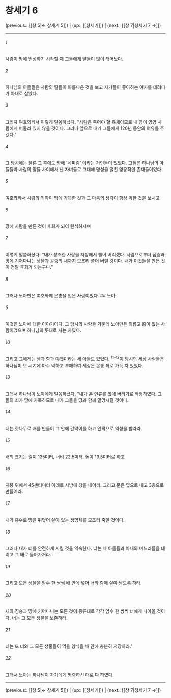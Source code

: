 # 창세기 6

(previous:: [[창 5|← 창세기 5]]) | (up:: [[창세기]]) | (next:: [[창 7|창세기 7 →]])

***




###### 1 

사람이 땅에 번성하기 시작할 때 그들에게 딸들이 많이 태어났다. 



###### 2 

하나님의 아들들은 사람의 딸들이 아름다운 것을 보고 자기들이 좋아하는 여자를 데려다가 아내로 삼았다. 



###### 3 

그러자 여호와께서 이렇게 말씀하셨다. "사람은 죽어야 할 육체이므로 내 영이 영영 사람에게 머물러 있지 않을 것이다. 그러나 앞으로 내가 그들에게 120년 동안의 여유를 주겠다." 



###### 4 

그 당시에는 물론 그 후에도 땅에 '네피림' 이라는 거인들이 있었다. 그들은 하나님의 아들들과 사람의 딸들 사이에서 난 자녀들로 고대에 명성을 떨친 영웅적인 존재들이었다. 



###### 5 

여호와께서 사람의 죄악이 땅에 가득한 것과 그 마음의 생각이 항상 악한 것을 보시고 



###### 6 

땅에 사람을 만든 것이 후회가 되어 탄식하시며 



###### 7 

이렇게 말씀하셨다. "내가 창조한 사람을 지상에서 쓸어 버리겠다. 사람으로부터 짐승과 땅에 기어다니는 생물과 공중의 새까지 모조리 쓸어 버릴 것이다. 내가 이것들을 만든 것이 정말 후회가 되는구나." 



###### 8 

그러나 노아만은 여호와께 은총을 입은 사람이었다. ## 노아 



###### 9 

이것은 노아에 대한 이야기이다. 그 당시의 사람들 가운데 노아만은 의롭고 흠이 없는 사람이었으며 하나님의 뜻대로 사는 자였다. 



###### 10 

그리고 그에게는 셈과 함과 야벳이라는 세 아들도 있었다. <sup class="versenum">11-12</sup>이 당시의 세상 사람들은 하나님이 보 시기에 아주 악하고 부패하여 세상은 온통 죄로 가득 차 있었다. 



###### 13 

그래서 하나님이 노아에게 말씀하셨다. "내가 온 인류를 없애 버리기로 작정하였다. 그들의 죄가 땅에 가득하므로 내가 그들을 땅과 함께 멸망시킬 것이다. 



###### 14 

너는 잣나무로 배를 만들어 그 안에 간막이를 하고 안팎으로 역청을 발라라. 



###### 15 

배의 크기는 길이 135미터, 너비 22.5미터, 높이 13.5미터로 하고 



###### 16 

지붕 위에서 45센티미터 아래로 사방에 창을 내어라. 그리고 문은 옆으로 내고 3층으로 만들어라. 



###### 17 

내가 홍수로 땅을 뒤덮어 살아 있는 생명체를 모조리 죽일 것이다. 



###### 18 

그러나 내가 너를 안전하게 지킬 것을 약속한다. 너는 네 아들들과 아내와 며느리들을 데리고 그 배로 들어가거라. 



###### 19 

그리고 모든 생물을 암수 한 쌍씩 배 안에 넣어 너와 함께 살아 남도록 하라. 



###### 20 

새와 짐승과 땅에 기어다니는 모든 것이 종류대로 각각 암수 한 쌍씩 너에게 나아올 것이다. 너는 그 모든 생물을 보존하라. 



###### 21 

너는 또 너와 그 모든 생물들이 먹을 양식을 배 안에 충분히 저장하라." 



###### 22 

그래서 노아는 하나님이 자기에게 명령하신 대로 다 하였다.

***

(previous:: [[창 5|← 창세기 5]]) | (up:: [[창세기]]) | (next:: [[창 7|창세기 7 →]])
